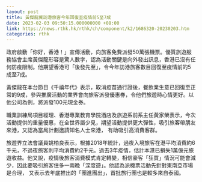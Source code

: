 ```yaml
---
layout: post
title: 黃傑龍冀訪港旅客今年回復至疫情前5至7成
date: 2023-02-03 09:50:15.000000000 +08:00
link: https://news.rthk.hk/rthk/ch/component/k2/1686320-20230203.htm
categories: rthk
---
```


政府啟動「你好，香港！」宣傳活動，向旅客免費派發50萬張機票。優質旅遊服務協會主席黃傑龍形容是驚人數字，認為活動關鍵是向外發出訊息，香港已沒有任何防疫限制。他期望香港可「後發先至」，令今年訪港旅客數目回復至疫情前的5成至7成。

黃傑龍在本台節目《千禧年代》表示，取消疫苗通行證後，餐飲業生意已回復至正常的9成，參與推廣活動的業界會向旅客派發優惠券，令他們旅遊時心情更好。以他公司為例，將派發100元現金券。

職業訓練局項目經理、香港專業教育學院酒店及旅遊系前系主任黃家榮表示，今次活動提供的重量優惠，在全世界屬少見，期望活動提供更大彈性，吸引旅客帶朋友來港，又認為當局計劃邀請知名人士來港， 有助吸引高消費客群。

旅遊界立法會議員姚柏良表示，根據2018年統計，過夜入境旅客在港平均消費約6千元，不過夜旅客則平均消費約2千元。過去3年疫情，估計本港已損失1萬億元旅遊收益。他又說，疫情後旅客消費模式肯定轉變，相信豪客「狂買」情況可能會減少，因此要吸引旅客住多一兩晚「深度遊」。他認為派機票活動先針對東南亞市場是合理， 又表示去年底推出的「團進團出」，首批旅行團也是較多來自泰國。
